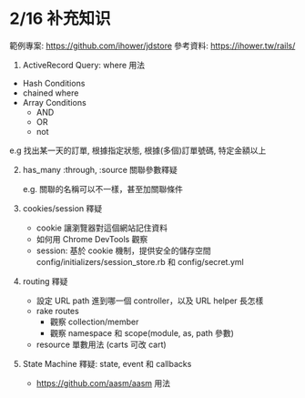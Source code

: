 # 2/16 补充知识

範例專案: https://github.com/ihower/jdstore
參考資料: https://ihower.tw/rails/

1. ActiveRecord Query: where 用法
  * Hash Conditions
  * chained where
  * Array Conditions
    * AND
    * OR
	* not

  e.g 找出某一天的訂單, 根據指定狀態, 根據(多個)訂單號碼, 特定金額以上

2. has_many :through, :source 關聯參數釋疑

   e.g. 關聯的名稱可以不一樣，甚至加關聯條件

3. cookies/session 釋疑
    * cookie 讓瀏覽器對這個網站記住資料
    * 如何用 Chrome DevTools 觀察
    * session: 基於 cookie 機制，提供安全的儲存空間
      config/initializers/session_store.rb 和 config/secret.yml

4. routing 釋疑
    * 設定 URL path 進到哪一個 controller，以及 URL helper 長怎樣
    * rake routes
      * 觀察 collection/member
      * 觀察 namespace 和 scope(module, as, path 參數)
    * resource 單數用法 (carts 可改 cart)

5. State Machine 釋疑: state, event 和 callbacks
   * https://github.com/aasm/aasm 用法

